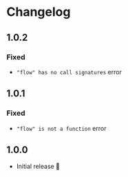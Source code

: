 # Changelog

## 1.0.2

### Fixed

- `"flow" has no call signatures` error

## 1.0.1

### Fixed

- `"flow" is not a function` error

## 1.0.0

- Initial release 🎉